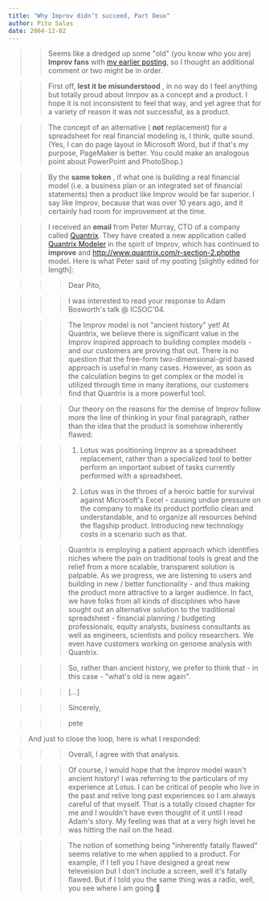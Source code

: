 ```yaml
---
title: "Why Improv didn’t succeed, Part Deux"
author: Pito Salas
date: 2004-12-02
---
```



>>

>> Seems like a dredged up some "old" (you know who you are) **Improv fans**
with [my earlier posting](</weblogs/archives/000522.html>), so I thought an
additional comment or two might be in order.

>>

>> First off, **lest it be misunderstood** , in no way do I feel anything but
totally proud about Imrpov as a concept and a product. I hope it is not
inconsistent to feel that way, and yet agree that for a variety of reason it
was not successful, as a product.

>>

>> The concept of an alternative ( **not** replacement) for a spreadsheet for
real financial modeling is, I think, quite sound. (Yes, I can do page layout
in Microsoft Word, but if that's my purpose, PageMaker is better. You could
make an analogous point about PowerPoint and PhotoShop.)

>>

>> By the **same token** , if what one is building a real financial model
(i.e. a business plan or an integrated set of financial statements) then a
product like Improv would be far superior. I say like Improv, because that was
over 10 years ago, and it certainly had room for improvement at the time.

>>

>> I received an **email** from Peter Murray, CTO of a company called
[Quantrix](<http://www.quantrix.com/index.php>). They have created a new
application called [Quantrix
Modeler](<http://www.quantrix.com/r-section-2.php>) in the spirit of Improv,
which has continued to **improve** and
http://www.quantrix.com/r-section-2.phpthe model. Here is what Peter said of
my posting [slightly edited for length]:  
>
>>

>>> Dear Pito,

>>>

>>> I was interested to read your response to Adam Bosworth's talk @ ICSOC'04.

>>>

>>> The Improv model is not "ancient history" yet! At Quantrix, we believe
there is significant value in the Improv inspired approach to building complex
models - and our customers are proving that out. There is no question that the
free-form two-dimensional-grid based approach is useful in many cases.
However, as soon as the calculation begins to get complex or the model is
utilized through time in many iterations, our customers find that Quantrix is
a more powerful tool.

>>>

>>> Our theory on the reasons for the demise of Improv follow more the line of
thinking in your final paragraph, rather than the idea that the product is
somehow inherently flawed:

>>>

>>> 1) Lotus was positioning Improv as a spreadsheet replacement, rather than
a specialized tool to better perform an important subset of tasks currently
performed with a spreadsheet.

>>>

>>> 2) Lotus was in the throes of a heroic battle for survival against
Microsoft's Excel - causing undue pressure on the company to make its product
portfolio clean and understandable, and to organize all resources behind the
flagship product. Introducing new technology costs in a scenario such as that.

>>>

>>> Quantrix is employing a patient approach which identifies niches where the
pain on traditional tools is great and the relief from a more scalable,
transparent solution is palpable. As we progress, we are listening to users
and building in new / better functionality - and thus making the product more
attractive to a larger audience. In fact, we have folks from all kinds of
disciplines who have sought out an alternative solution to the traditional
spreadsheet - financial planning / budgeting professionals, equity analysts,
business consultants as well as engineers, scientists and policy researchers.
We even have customers working on genome analysis with Quantrix.

>>>

>>> So, rather than ancient history, we prefer to think that - in this case -
"what's old is new again".

>>>

>>> […]

>>>

>>> Sincerely,

>>>

>>> pete

>>

>>  
> And just to close the loop, here is what I responded:
>>

>>> Overall, I agree with that analysis.

>>>

>>> Of course, I would hope that the Improv model wasn't ancient history! I
was referring to the particulars of my experience at Lotus. I can be critical
of people who live in the past and relive long past experiences so I am always
careful of that myself. That is a totally closed chapter for me and I wouldn't
have even thought of it until I read Adam's story. My feeling was that at a
very high level he was hitting the nail on the head.

>>>

>>> The notion of something being "inherently fatally flawed" seems relative
to me when applied to a product. For example, if I tell you I have designed a
great new televeision but I don't include a screen, well it's fatally flawed.
But if I told you the same thing was a radio, well, you see where I am going 🙂


